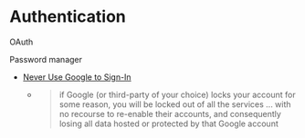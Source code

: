 Authentication
==============

OAuth

Password manager

* [Never Use Google to Sign-In](https://gurjeet.singh.im/blog/never-use-google-to-sign-in)
    * > if Google (or third-party of your choice) locks your account for some reason, you will be locked out of all the services ... with no recourse to re-enable their accounts, and consequently losing all data hosted or protected by that Google account
